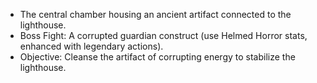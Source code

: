- The central chamber housing an ancient artifact connected to the lighthouse.
- Boss Fight: A corrupted guardian construct (use Helmed Horror stats, enhanced with legendary actions).
- Objective: Cleanse the artifact of corrupting energy to stabilize the lighthouse.
